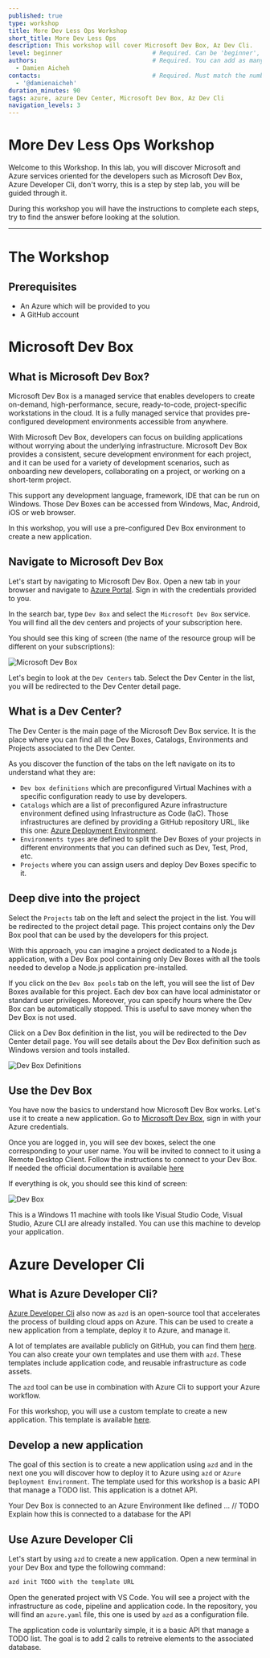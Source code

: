 ```yaml
---
published: true
type: workshop
title: More Dev Less Ops Workshop
short_title: More Dev Less Ops
description: This workshop will cover Microsoft Dev Box, Az Dev Cli.
level: beginner                         # Required. Can be 'beginner', 'intermediate' or 'advanced'
authors:                                # Required. You can add as many authors as needed      
  - Damien Aicheh
contacts:                               # Required. Must match the number of authors
  - '@damienaicheh'
duration_minutes: 90
tags: azure, azure Dev Center, Microsoft Dev Box, Az Dev Cli
navigation_levels: 3
---
```


# More Dev Less Ops Workshop

Welcome to this Workshop. In this lab, you will discover Microsoft and Azure services oriented for the developers such as Microsoft Dev Box, Azure Developer Cli, don't worry, this is a step by step lab, you will be guided through it.

During this workshop you will have the instructions to complete each steps, try to find the answer before looking at the solution.

---

# The Workshop

## Prerequisites

- An Azure which will be provided to you
- A GitHub account


# Microsoft Dev Box

## What is Microsoft Dev Box?

Microsoft Dev Box is a managed service that enables developers to create on-demand, high-performance, secure, ready-to-code, project-specific workstations in the cloud. It is a fully managed service that provides pre-configured development environments accessible from anywhere.

With Microsoft Dev Box, developers can focus on building applications without worrying about the underlying infrastructure. Microsoft Dev Box provides a consistent, secure development environment for each project, and it can be used for a variety of development scenarios, such as onboarding new developers, collaborating on a project, or working on a short-term project.

This support any development language, framework, IDE that can be run on Windows. Those Dev Boxes can be accessed from Windows, Mac, Android, iOS or web browser.

In this workshop, you will use a pre-configured Dev Box environment to create a new application.

## Navigate to Microsoft Dev Box

Let's start by navigating to Microsoft Dev Box. Open a new tab in your browser and navigate to [Azure Portal](https://portal.azure.com/). Sign in with the credentials provided to you.

In the search bar, type `Dev Box` and select the `Microsoft Dev Box` service. You will find all the dev centers and projects of your subscription here.

You should see this king of screen (the name of the resource group will be different on your subscriptions):

![Microsoft Dev Box](./assets/microsoft-dev-box-dev-center.png)

Let's begin to look at the `Dev Centers` tab. Select the Dev Center in the list, you will be redirected to the Dev Center detail page.

## What is a Dev Center?

The Dev Center is the main page of the Microsoft Dev Box service. It is the place where you can find all the Dev Boxes, Catalogs, Environments and Projects associated to the Dev Center.

As you discover the function of the tabs on the left navigate on its to understand what they are:

- `Dev box definitions` which are preconfigured Virtual Machines with a specific configuration ready to use by developers.
- `Catalogs` which are a list of preconfigured Azure infrastructure environment defined using Infrastructure as Code (IaC). Those infrastructures are defined by providing a GitHub repository URL, like this one: [Azure Deployment Environment](https://github.com/Azure/deployment-environments).
- `Environments types` are defined to split the Dev Boxes of your projects in different environments that you can defined such as Dev, Test, Prod, etc.
- `Projects` where you can assign users and deploy Dev Boxes specific to it.


## Deep dive into the project

Select the `Projects` tab on the left and select the project in the list. You will be redirected to the project detail page. This project contains only the Dev Box pool that can be used by the developers for this project. 

With this approach, you can imagine a project dedicated to a Node.js application, with a Dev Box pool containing only Dev Boxes with all the tools needed to develop a Node.js application pre-installed.

If you click on the `Dev Box pools` tab on the left, you will see the list of Dev Boxes available for this project. Each dev box can have local administator or standard user privileges. Moreover, you can specify hours where the Dev Box can be automatically stopped. This is useful to save money when the Dev Box is not used.

Click on a Dev Box definition in the list, you will be redirected to the Dev Center detail page. You will see details about the Dev Box definition such as Windows version and tools installed.

![Dev Box Definitions](./assets/devcenter-dev-box-definitions.png)

## Use the Dev Box

You have now the basics to understand how Microsoft Dev Box works. Let's use it to create a new application. Go to [Microsoft Dev Box](https://devbox.microsoft.com/), sign in with your Azure credentials. 

Once you are logged in, you will see dev boxes, select the one corresponding to your user name. You will be invited to connect to it using a Remote Desktop Client. Follow the instructions to connect to your Dev Box. If needed the official documentation is available [here](https://learn.microsoft.com/en-us/azure/dev-box/tutorial-connect-to-dev-box-with-remote-desktop-app?tabs=windows)

If everything is ok, you should see this kind of screen:

![Dev Box](./assets/dev-box-rdp.png)

This is a Windows 11 machine with tools like Visual Studio Code, Visual Studio, Azure CLI are already installed. You can use this machine to develop your application.

# Azure Developer Cli

## What is Azure Developer Cli?

[Azure Developer Cli]() also now as `azd` is an open-source tool that accelerates the process of building cloud apps on Azure. This can be used to create a new application from a template, deploy it to Azure, and manage it.

A lot of templates are available publicly on GitHub, you can find them [here](https://github.com/topics/azd-templates). You can also create your own templates and use them with `azd`. These templates include application code, and reusable infrastructure as code assets.

The `azd` tool can be use in combination with Azure Cli to support your Azure workflow.

For this workshop, you will use a custom template to create a new application. This template is available [here](TODO).

## Develop a new application

The goal of this section is to create a new application using `azd` and in the next one you will discover how to deploy it to Azure using `azd` or `Azure Deployment Environment`. The template used for this workshop is a basic API that manage a TODO list. This application is a dotnet API.

Your Dev Box is connected to an Azure Environment like defined ...
// TODO Explain how this is connected to a database for the API

## Use Azure Developer Cli

Let's start by using `azd` to create a new application. Open a new terminal in your Dev Box and type the following command:

```bash
azd init TODO with the template URL
```

Open the generated project with VS Code. You will see a project with the infrastructure as code, pipeline and application code. In the repository, you will find an `azure.yaml` file, this one is used by `azd` as a configuration file.

The application code is voluntarily simple, it is a basic API that manage a TODO list. The goal is to add 2 calls to retreive elements to the associated database.